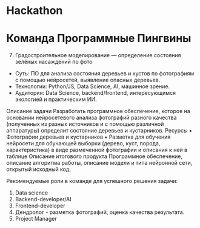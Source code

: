# Hackathon

# Команда Программные Пингвины

07. Градостроительное моделирование — определение состояния зелёных насаждений по фото
- Суть: ПО для анализа состояния деревьев и кустов по фотографиям с помощью нейросетей, выявление опасных деревьев.
- Технологии: Python/JS, Data Science, AI, машинное зрение.
- Аудитория: Data Science, backend/frontend, интересующимся экологией и практическим ИИ.

Описание задачи
Разработать программное обеспечение, которое на основании нейросетевого анализа фотографий разного качества (полученных из разных источников и с помощью различной аппаратуры) определит состояние деревьев и кустарников.
Ресурсы
▪ Фотографии деревьев и кустарников ▪ Разметка для обучения нейросети для обучающей выборки (дерево, куст, порода, характеристика) в виде размеченной фотографии и описания к ней в таблице
Описание итогового продукта
Программное обеспечение, описание алгоритма работы, описание модели и типа нейронной сети, открытый исходный код.

Рекомендуемые роли в команде для успешного решения задачи:

1. Data science
2. Backend-developer/AI
3. Frontend-developer
4. Дендролог - разметка фотографий, оценка качества результата.
5. Project Manager
